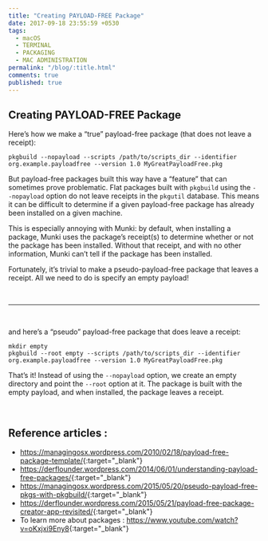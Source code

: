 ```yaml
---
title: "Creating PAYLOAD-FREE Package"
date: 2017-09-18 23:55:59 +0530
tags:
  - macOS
  - TERMINAL
  - PACKAGING
  - MAC ADMINISTRATION
permalink: "/blog/:title.html"
comments: true
published: true
---
```



## Creating PAYLOAD-FREE Package


Here’s how we make a “true” payload-free package (that does not leave a receipt):

```
pkgbuild --nopayload --scripts /path/to/scripts_dir --identifier org.example.payloadfree --version 1.0 MyGreatPayloadFree.pkg
```

But payload-free packages built this way have a “feature” that can sometimes prove problematic. Flat packages built with `pkgbuild` using the `--nopayload` option do not leave receipts in the `pkgutil` database. This means it can be difficult to determine if a given payload-free package has already been installed on a given machine.

This is especially annoying with Munki: by default, when installing a package, Munki uses the package’s receipt(s) to determine whether or not the package has been installed. Without that receipt, and with no other information, Munki can’t tell if the package has been installed.

Fortunately, it’s trivial to make a pseudo-payload-free package that leaves a receipt. All we need to do is specify an empty payload!

<br/>

***

<br/>

and here’s a “pseudo” payload-free package that does leave a receipt:

```
mkdir empty
pkgbuild --root empty --scripts /path/to/scripts_dir --identifier org.example.payloadfree --version 1.0 MyGreatPayloadFree.pkg

```

That’s it! Instead of using the `--nopayload` option, we create an empty directory and point the `--root` option at it. The package is built with the empty payload, and when installed, the package leaves a receipt.

<br/>

## Reference articles :

- <https://managingosx.wordpress.com/2010/02/18/payload-free-package-template/>{:target="_blank"}
- <https://derflounder.wordpress.com/2014/06/01/understanding-payload-free-packages/>{:target="_blank"}
- <https://managingosx.wordpress.com/2015/05/20/pseudo-payload-free-pkgs-with-pkgbuild/>{:target="_blank"}
- <https://derflounder.wordpress.com/2015/05/21/payload-free-package-creator-app-revisited/>{:target="_blank"}
- To learn more about packages : <https://www.youtube.com/watch?v=oKxjxi9Eny8>{:target="_blank"}
